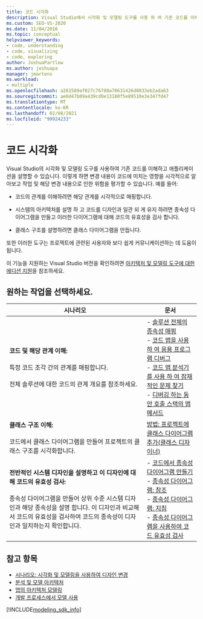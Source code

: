 ```yaml
---
title: 코드 시각화
description: Visual Studio에서 시각화 및 모델링 도구를 사용 하 여 기존 코드를 이해 하 고 응용 프로그램을 설명 하는 방법을 알아봅니다.
ms.custom: SEO-VS-2020
ms.date: 11/04/2016
ms.topic: conceptual
helpviewer_keywords:
- code, understanding
- code, visualizing
- code, exploring
author: JoshuaPartlow
ms.author: joshuapa
manager: jmartens
ms.workload:
- multiple
ms.openlocfilehash: a261589af027c76708a70631426d8033eb2ada63
ms.sourcegitcommit: ae6d47b09a439cd0e13180f5e89510e3e347fd47
ms.translationtype: MT
ms.contentlocale: ko-KR
ms.lasthandoff: 02/08/2021
ms.locfileid: "99924233"
---
```

# <a name="visualize-code"></a>코드 시각화

Visual Studio의 시각화 및 모델링 도구를 사용하여 기존 코드를 이해하고 애플리케이션을 설명할 수 있습니다. 이렇게 하면 변경 내용이 코드에 미치는 영향을 시각적으로 알아보고 작업 및 해당 변경 내용으로 인한 위험을 평가할 수 있습니다. 예를 들어:

- 코드의 관계를 이해하려면 해당 관계를 시각적으로 매핑합니다.

- 시스템의 아키텍처를 설명 하 고 코드를 디자인과 일관 되 게 유지 하려면 종속성 다이어그램을 만들고 이러한 다이어그램에 대해 코드의 유효성을 검사 합니다.

- 클래스 구조를 설명하려면 클래스 다이어그램을 만듭니다.

또한 이러한 도구는 프로젝트에 관련된 사용자와 보다 쉽게 커뮤니케이션하는 데 도움이 됩니다.

이 기능을 지원하는 Visual Studio 버전을 확인하려면 [아키텍처 및 모델링 도구에 대한 에디션 지원](../modeling/what-s-new-for-design-in-visual-studio.md#VersionSupport)을 참조하세요.

## <a name="what-do-you-want-to-do"></a>원하는 작업을 선택하세요.

|시나리오|문서|
|-|-|
|**코드 및 해당 관계 이해:**<br /><br /> 특정 코드 조각 간의 관계를 매핑합니다.<br /><br /> 전체 솔루션에 대한 코드의 관계 개요를 참조하세요.|- [솔루션 전체의 종속성 매핑](../modeling/map-dependencies-across-your-solutions.md)<br />- [코드 맵을 사용 하 여 응용 프로그램 디버그](../modeling/use-code-maps-to-debug-your-applications.md)<br />- [코드 맵 분석기를 사용 하 여 잠재적인 문제 찾기](../modeling/find-potential-problems-using-code-map-analyzers.md)<br />- [디버깅 하는 동안 호출 스택의 맵 메서드](../debugger/map-methods-on-the-call-stack-while-debugging-in-visual-studio.md)|
|**클래스 구조 이해:**<br /><br /> 코드에서 클래스 다이어그램을 만들어 프로젝트의 클래스 구조를 시각화합니다.|[방법: 프로젝트에 클래스 다이어그램 추가(클래스 디자이너)](../ide/class-designer/how-to-add-class-diagrams-to-projects.md)|
|**전반적인 시스템 디자인을 설명하고 이 디자인에 대해 코드의 유효성 검사:**<br /><br /> 종속성 다이어그램을 만들어 상위 수준 시스템 디자인과 해당 종속성을 설명 합니다. 이 디자인과 비교해서 코드의 유효성을 검사하여 코드의 종속성이 디자인과 일치하는지 확인합니다.|- [코드에서 종속성 다이어그램 만들기](../modeling/create-layer-diagrams-from-your-code.md)<br />- [종속성 다이어그램: 참조](../modeling/layer-diagrams-reference.md)<br />- [종속성 다이어그램: 지침](../modeling/layer-diagrams-guidelines.md)<br />- [종속성 다이어그램을 사용하여 코드 유효성 검사](../modeling/validate-code-with-layer-diagrams.md)|

## <a name="see-also"></a>참고 항목

- [시나리오: 시각화 및 모델링을 사용하여 디자인 변경](../modeling/scenario-change-your-design-using-visualization-and-modeling.md)
- [분석 및 모델 아키텍처](../modeling/analyze-and-model-your-architecture.md)
- [앱의 아키텍처 모델링](../modeling/model-your-app-s-architecture.md)
- [개발 프로세스에서 모델 사용](../modeling/use-models-in-your-development-process.md)

[!INCLUDE[modeling_sdk_info](includes/modeling_sdk_info.md)]
